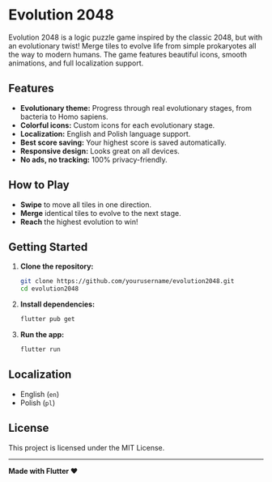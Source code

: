 # Evolution 2048

Evolution 2048 is a logic puzzle game inspired by the classic 2048, but with an evolutionary twist! Merge tiles to evolve life from simple prokaryotes all the way to modern humans. The game features beautiful icons, smooth animations, and full localization support.

## Features

- **Evolutionary theme:** Progress through real evolutionary stages, from bacteria to Homo sapiens.
- **Colorful icons:** Custom icons for each evolutionary stage.
- **Localization:** English and Polish language support.
- **Best score saving:** Your highest score is saved automatically.
- **Responsive design:** Looks great on all devices.
- **No ads, no tracking:** 100% privacy-friendly.

## How to Play

- **Swipe** to move all tiles in one direction.
- **Merge** identical tiles to evolve to the next stage.
- **Reach** the highest evolution to win!

## Getting Started

1. **Clone the repository:**
   ```sh
   git clone https://github.com/yourusername/evolution2048.git
   cd evolution2048
   ```

2. **Install dependencies:**
   ```sh
   flutter pub get
   ```

3. **Run the app:**
   ```sh
   flutter run
   ```

## Localization

- English (`en`)
- Polish (`pl`)

## License

This project is licensed under the MIT License.

---

**Made with Flutter ❤️**